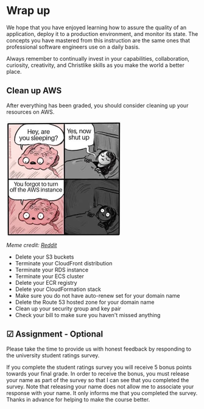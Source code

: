 # Wrap up

We hope that you have enjoyed learning how to assure the quality of an application, deploy it to a production environment, and monitor its state. The concepts you have mastered from this instruction are the same ones that professional software engineers use on a daily basis.

Always remember to continually invest in your capabilities, collaboration, curiosity, creativity, and Christlike skills as you make the world a better place.

## Clean up AWS

After everything has been graded, you should consider cleaning up your resources on AWS.

![Clean up meme](turnOffAws.jpg)

_Meme credit: [Reddit](https://www.reddit.com/r/ProgrammerHumor/comments/qbx03g/better_turn_off_aws_before_you_get_a_huge_bill/)_

- Delete your S3 buckets
- Terminate your CloudFront distribution
- Terminate your RDS instance
- Terminate your ECS cluster
- Delete your ECR registry
- Delete your CloudFormation stack
- Make sure you do not have auto-renew set for your domain name
- Delete the Route 53 hosted zone for your domain name
- Clean up your security group and key pair
- Check your bill to make sure you haven't missed anything

## ☑ Assignment - Optional

Please take the time to provide us with honest feedback by responding to the university student ratings survey.

If you complete the student ratings survey you will receive 5 bonus points towards your final grade. In order to receive the bonus, you must release your name as part of the survey so that I can see that you completed the survey. Note that releasing your name does not allow me to associate your response with your name. It only informs me that you completed the survey. Thanks in advance for helping to make the course better.
